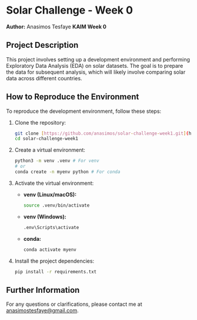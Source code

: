# Solar Challenge - Week 0

**Author:** Anasimos Tesfaye
**KAIM Week 0**

## Project Description

This project involves setting up a development environment and performing Exploratory Data Analysis (EDA) on solar datasets. The goal is to prepare the data for subsequent analysis, which will likely involve comparing solar data across different countries.

## How to Reproduce the Environment

To reproduce the development environment, follow these steps:

1.  Clone the repository:

    ```bash
    git clone [https://github.com/anasimos/solar-challenge-week1.git](https://github.com/anasimos/solar-challenge-week1.git) 
    cd solar-challenge-week1
    ```
2.  Create a virtual environment:

    ```bash
    python3 -m venv .venv # For venv
    # or
    conda create -n myenv python # For conda
    ```
3.  Activate the virtual environment:

    * **venv (Linux/macOS):**

        ```bash
        source .venv/bin/activate
        ```

    * **venv (Windows):**

        ```bash
        .env\Scripts\activate
        ```

    * **conda:**

        ```bash
        conda activate myenv
        ```
4.  Install the project dependencies:

    ```bash
    pip install -r requirements.txt
    ```

##  Further Information

For any questions or clarifications, please contact me at anasimostesfaye@gmail.com.
